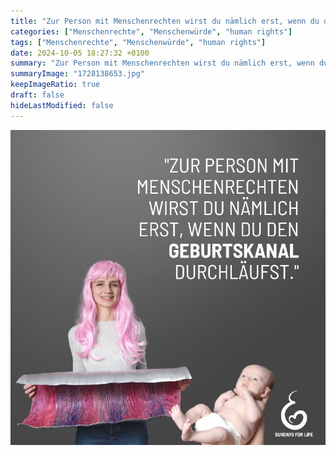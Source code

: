 ```yaml
---
title: "Zur Person mit Menschenrechten wirst du nämlich erst, wenn du den Geburtskanal durchläufst." Is doch klar?!"
categories: ["Menschenrechte", "Menschenwürde", "human rights"]
tags: ["Menschenrechte", "Menschenwürde", "human rights"]
date: 2024-10-05 18:27:32 +0100
summary: "Zur Person mit Menschenrechten wirst du nämlich erst, wenn du den Geburtskanal durchläufst. Is doch klar?!"
summaryImage: "1728138653.jpg"
keepImageRatio: true
draft: false
hideLastModified: false
---
```



[![Zur Person mit Menschenrechten wirst du nämlich erst, wenn du den Geburtskanal durchläufst. Is doch klar?!](1728138653.jpg "Zur Person mit Menschenrechten wirst du nämlich erst, wenn du den Geburtskanal durchläufst. Is doch klar?!")](https://www.sundaysforlife.org/de)
